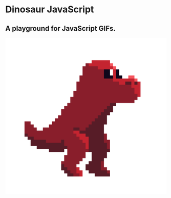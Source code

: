 # Dinosaur JavaScript

## A playground for JavaScript GIFs.

<img src="assets/images/IdleDino.png" alt="an image of the finished product">
